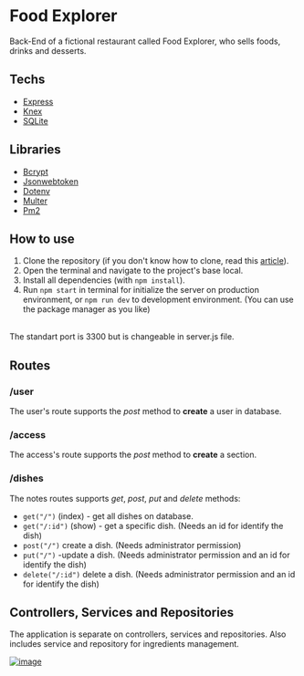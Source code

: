 # Food Explorer

Back-End of a fictional restaurant called Food Explorer, who sells foods, drinks and desserts.

## Techs
- [Express](https://expressjs.com/)
- [Knex](http://knexjs.org/)
- [SQLite](https://www.sqlite.org/index.html)

## Libraries
- [Bcrypt](https://www.npmjs.com/package/bcrypt)
- [Jsonwebtoken](https://jwt.io/)
- [Dotenv](https://www.npmjs.com/package/dotenv)
- [Multer](https://www.npmjs.com/package/multer)
- [Pm2](https://pm2.keymetrics.io/docs/usage/quick-start/)

## How to use
1. Clone the repository (if you don't know how to clone, read this [article](https://docs.github.com/en/repositories/creating-and-managing-repositories/cloning-a-repository)).
2. Open the terminal and navigate to the project's base local.
3. Install all dependencies (with ```npm install```).
4. Run ```npm start``` in terminal for initialize the server on production environment, or ```npm run dev``` to development environment. (You can use the package manager as you like)
<br>
The standart port is 3300 but is changeable in server.js file.

## Routes

### /user

The user's route supports the *post* method to **create** a user in database.

### /access

The access's route supports the *post* method to **create** a section.

### /dishes

The notes routes supports *get*, *post*, *put* and *delete* methods:

- ```get("/")``` (index) - get all dishes on database.
- ```get("/:id")``` (show) - get a specific dish. (Needs an id for identify the dish)
- ```post("/")``` create a dish. (Needs administrator permission)
- ```put("/")``` -update a dish. (Needs administrator permission and an id for identify the dish)
- ```delete("/:id")``` delete a dish. (Needs administrator permission and an id for identify the dish)

## Controllers, Services and Repositories

The application is separate on controllers, services and repositories. Also includes service and repository for ingredients management.

[![image](https://user-images.githubusercontent.com/86017907/179060688-590eac0e-1195-4bad-80d3-8c848b0af5e2.png)](/LICENSE)
